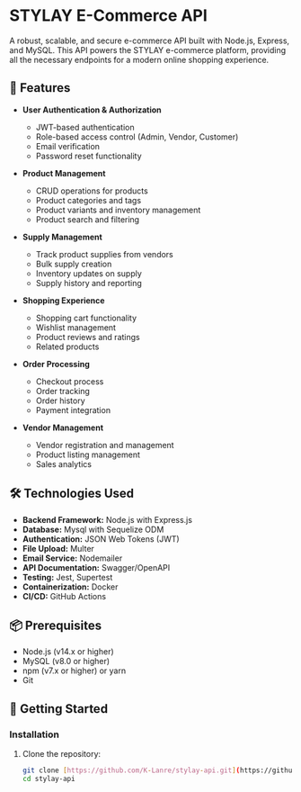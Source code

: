 # STYLAY E-Commerce API

A robust, scalable, and secure e-commerce API built with Node.js, Express, and MySQL. This API powers the STYLAY e-commerce platform, providing all the necessary endpoints for a modern online shopping experience.

## 🚀 Features

- **User Authentication & Authorization**
  - JWT-based authentication
  - Role-based access control (Admin, Vendor, Customer)
  - Email verification
  - Password reset functionality

- **Product Management**
  - CRUD operations for products
  - Product categories and tags
  - Product variants and inventory management
  - Product search and filtering

- **Supply Management**
  - Track product supplies from vendors
  - Bulk supply creation
  - Inventory updates on supply
  - Supply history and reporting

- **Shopping Experience**
  - Shopping cart functionality
  - Wishlist management
  - Product reviews and ratings
  - Related products

- **Order Processing**
  - Checkout process
  - Order tracking
  - Order history
  - Payment integration

- **Vendor Management**
  - Vendor registration and management
  - Product listing management
  - Sales analytics

## 🛠 Technologies Used

- **Backend Framework:** Node.js with Express.js
- **Database:** Mysql with Sequelize ODM
- **Authentication:** JSON Web Tokens (JWT)
- **File Upload:** Multer
- **Email Service:** Nodemailer
- **API Documentation:** Swagger/OpenAPI
- **Testing:** Jest, Supertest
- **Containerization:** Docker
- **CI/CD:** GitHub Actions

## 📦 Prerequisites

- Node.js (v14.x or higher)
- MySQL (v8.0 or higher)
- npm (v7.x or higher) or yarn
- Git

## 🚀 Getting Started

### Installation

1. Clone the repository:
   ```bash
   git clone [https://github.com/K-Lanre/stylay-api.git](https://github.com/K-Lanre/stylay-api.git)
   cd stylay-api